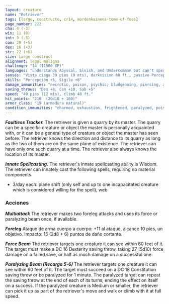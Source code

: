 ```yaml
---
layout: creature
name: "Retriever"
tags: [large, constructo, cr14, mordenkainens-tome-of-foes]
page_number: 222
cha: 4 (-3)
wis: 11 (0)
int: 3 (-3)
con: 20 (+5)
dex: 16 (+3)
str: 22 (+6)
size: Large construct
alignment: legal maligna
challenge: "14 (11500 XP)"
languages: "understands Abyssal, Elvish, and Undercommon but can't speak"
senses: "Vista ciega 30 pies (9 mts), darkvision 60 ft., passive Perception 15"
skills: "Percepción +5, Sigilo +8"
damage_immunities: "necrotic, poison, psychic; bludgeoning, piercing, and slashing from nonmagical attacks that aren't adamantine"
saving_throws: "Des +8, Con +10, Sab +5"
speed: "40 pies (12 mts), climb 40 ft."
hit_points: "210  (20d10 + 100)"
armor_class: "19 (armadura natural)"
condition_immunities: "charmed, exhaustion, frightened, paralyzed, poisoned"
---
```


***Faultless Tracker.*** The retriever is given a quarry by its master. The quarry can be a specific creature or object the master is personally acquainted with, or it can be a general type of creature or object the master has seen before. The retriever knows the direction and distance to its quarry as long as the two of them are on the same plane of existence. The retriever can have only one such quarry at a time. The retriever also always knows the location of its master.

***Innate Spellcasting.*** The retriever's innate spellcasting ability is Wisdom. The retriever can innately cast the following spells, requiring no material components.
* 3/day each: plane shift (only self and up to one incapacitated creature which is considered willing for the spell), web

### Acciones

***Multiattack*** The retriever makes two foreleg attacks and uses its force or paralyzing beam once, if available.

***Foreleg*** Ataque de arma cuerpo a cuerpo: +11 al ataque, alcance 10 pies, un objetivo. Impacto: 15 (2d8 + 6) puntos de daño cortante.

***Force Beam*** The retriever targets one creature it can see within 60 feet of it. The target must make a DC 16 Dexterity saving throw, taking 27 (5d10) force damage on a failed save, or half as much damage on a successful one.

***Paralyzing Beam (Recarga 5-6)*** The retriever targets one creature it can see within 60 feet of it. The target must succeed on a DC 18 Constitution saving throw or be paralyzed for 1 minute. The paralyzed target can repeat the saving throw at the end of each of its turns, ending the effect on itself on a success.
If the paralyzed creature is Medium or smaller, the retriever can pick it up as part of the retriever's move and walk or climb with it at full speed.